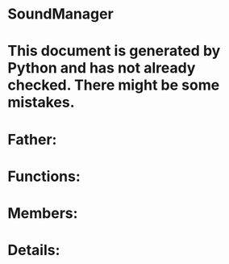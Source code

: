 SoundManager
===

# This document is generated by Python and has not already checked. There might be some mistakes.

# Father:

# Functions:

# Members:

# Details:
